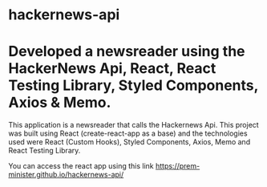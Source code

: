 # hackernews-api

# Developed a newsreader using the HackerNews Api, React, React Testing Library, Styled Components, Axios & Memo.

This application is a newsreader that calls the Hackernews Api. This project was built using React (create-react-app as a base) and the technologies used were React (Custom Hooks), Styled Components, Axios, Memo and React Testing Library.

You can access the react app using this link 
https://prem-minister.github.io/hackernews-api/

